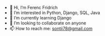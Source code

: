 - 👋 Hi, I’m Ferenc Fridrich
- 👀 I’m interested in Python, Django, SQL, Java
- 🌱 I’m currently learning Django
- 💞️ I’m looking to collaborate on anyone
- 📫 How to reach me: sontii78@gmail.com

<!---
sontii/sontii is a ✨ special ✨ repository because its `README.md` (this file) appears on your GitHub profile.
You can click the Preview link to take a look at your changes.
--->
